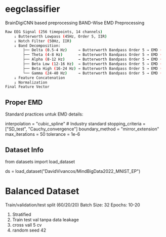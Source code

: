 # eegclassifier
BrainDigiCNN based preprocessing
BAND-Wise EMD Preprocessing


```sh
Raw EEG Signal (256 timepoints, 14 channels)
    ↓ Butterworth Lowpass (45Hz, Order 5, IIR)
    ↓ Notch Filter (50Hz, IIR)
    ↓ Band Decomposition:
        ├── Delta (0.5-4 Hz)     → Butterworth Bandpass Order 5 → EMD (max 10) → HHT (IA,IP,IF)
        ├── Theta (4-8 Hz)       → Butterworth Bandpass Order 5 → EMD (max 10) → HHT (IA,IP,IF)
        ├── Alpha (8-12 Hz)      → Butterworth Bandpass Order 5 → EMD (max 10) → HHT (IA,IP,IF)
        ├── Beta Low (12-16 Hz)  → Butterworth Bandpass Order 5 → EMD (max 10) → HHT (IA,IP,IF)
        ├── Beta High (16-24 Hz) → Butterworth Bandpass Order 5 → EMD (max 10) → HHT (IA,IP,IF)
        └── Gamma (24-40 Hz)     → Butterworth Bandpass Order 5 → EMD (max 10) → HHT (IA,IP,IF)
    ↓ Feature Concatenation
    ↓ Normalization
Final Feature Vector
```

## Proper EMD
Standard practices untuk EMD details:

interpolation = "cubic_spline"  # Industry standard
stopping_criteria = ["SD_test", "Cauchy_convergence"]
boundary_method = "mirror_extension"
max_iterations = 50
tolerance = 1e-6



## Dataset Info
from datasets import load_dataset

ds = load_dataset("DavidVivancos/MindBigData2022_MNIST_EP")

# Balanced Dataset

Train/validation/test split (60/20/20)
Batch Size: 32
Epochs: 10-20

1. Stratified
2. Train test val tanpa data leakage
3. cross vall 5 cv
4. random seed 42